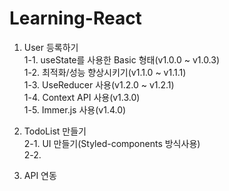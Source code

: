 # Learning-React

1. User 등록하기  
	1-1. useState를 사용한 Basic 형태(v1.0.0 ~ v1.0.3)  
	1-2. 최적화/성능 향상시키기(v1.1.0 ~ v1.1.1)  
	1-3. UseReducer 사용(v1.2.0 ~ v1.2.1)  
	1-4. Context API 사용(v1.3.0)  
	1-5. Immer.js 사용(v1.4.0)  
  
2. TodoList 만들기  
	2-1. UI 만들기(Styled-components 방식사용)  
	2-2.  
  	
3. API 연동  